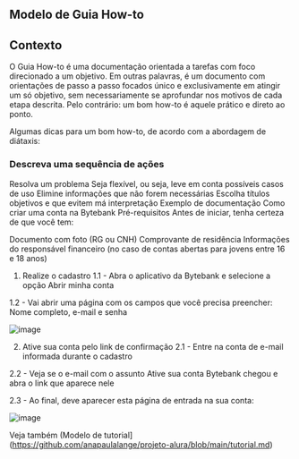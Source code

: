 ## Modelo de Guia How-to

## Contexto
O Guia How-to é uma documentação orientada a tarefas com foco direcionado a um objetivo. Em outras palavras, é um documento com orientações de passo a passo focados único e exclusivamente em atingir um só objetivo, sem necessariamente se aprofundar nos motivos de cada etapa descrita. Pelo contrário: um bom how-to é aquele prático e direto ao ponto.

Algumas dicas para um bom how-to, de acordo com a abordagem de diátaxis:

### Descreva uma sequência de ações
Resolva um problema
Seja flexível, ou seja, leve em conta possíveis casos de uso
Elimine informações que não forem necessárias
Escolha títulos objetivos e que evitem má interpretação
Exemplo de documentação
Como criar uma conta na Bytebank
Pré-requisitos
Antes de iniciar, tenha certeza de que você tem:

Documento com foto (RG ou CNH)
Comprovante de residência
Informações do responsável financeiro (no caso de contas abertas para jovens entre 16 e 18 anos)
1. Realize o cadastro
1.1 - Abra o aplicativo da Bytebank e selecione a opção Abrir minha conta

1.2 - Vai abrir uma página com os campos que você precisa preencher: Nome completo, e-mail e senha

![image](\banco_tutorial.png)

2. Ative sua conta pelo link de confirmação
2.1 - Entre na conta de e-mail informada durante o cadastro

2.2 - Veja se o e-mail com o assunto Ative sua conta Bytebank chegou e abra o link que aparece nele

2.3 - Ao final, deve aparecer esta página de entrada na sua conta:

![image](https://user-images.githubusercontent.com/68241688/182007749-096240e4-c59d-48c6-8a58-f72ec54bdb15.png)

Veja também
(Modelo de tutorial](https://github.com/anapaulalange/projeto-alura/blob/main/tutorial.md)
